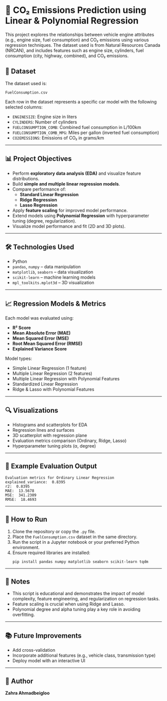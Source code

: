 # 🚗 CO₂ Emissions Prediction using Linear & Polynomial Regression

This project explores the relationships between vehicle engine attributes (e.g., engine size, fuel consumption) and CO₂ emissions using various regression techniques. The dataset used is from Natural Resources Canada (NRCAN), and includes features such as engine size, cylinders, fuel consumption (city, highway, combined), and CO₂ emissions.

## 📁 Dataset

The dataset used is:
```
FuelConsumption.csv
```
Each row in the dataset represents a specific car model with the following selected columns:
- `ENGINESIZE`: Engine size in liters
- `CYLINDERS`: Number of cylinders
- `FUELCONSUMPTION_COMB`: Combined fuel consumption in L/100km
- `FUELCONSUMPTION_COMB_MPG`: Miles per gallon (inverted fuel consumption)
- `CO2EMISSIONS`: Emissions of CO₂ in grams/km

---

## 📊 Project Objectives

- Perform **exploratory data analysis (EDA)** and visualize feature distributions.
- Build **simple and multiple linear regression models**.
- Compare performance of:
  - **Standard Linear Regression**
  - **Ridge Regression**
  - **Lasso Regression**
- Apply **feature scaling** for improved model performance.
- Extend models using **Polynomial Regression** with hyperparameter tuning (degree, regularization).
- Visualize model performance and fit (2D and 3D plots).

---

## 🛠️ Technologies Used

- Python
- `pandas`, `numpy` – data manipulation
- `matplotlib`, `seaborn` – data visualization
- `scikit-learn` – machine learning models
- `mpl_toolkits.mplot3d` – 3D visualization

---

## 📈 Regression Models & Metrics

Each model was evaluated using:

- **R² Score**
- **Mean Absolute Error (MAE)**
- **Mean Squared Error (MSE)**
- **Root Mean Squared Error (RMSE)**
- **Explained Variance Score**

Model types:
- Simple Linear Regression (1 feature)
- Multiple Linear Regression (2 features)
- Multiple Linear Regression with Polynomial Features
- Standardized Linear Regression
- Ridge & Lasso with Polynomial Features

---

## 🔍 Visualizations

- Histograms and scatterplots for EDA
- Regression lines and surfaces
- 3D scatterplot with regression plane
- Evaluation metrics comparison (Ordinary, Ridge, Lasso)
- Hyperparameter tuning plots (α, degree)

---

## 🧪 Example Evaluation Output

```text
Evaluation metrics for Ordinary Linear Regression
explained_variance:  0.8395
r2:  0.8395
MAE:  13.5678
MSE:  341.2309
RMSE:  18.4693
```

---

## 📌 How to Run

1. Clone the repository or copy the `.py` file.
2. Place the `FuelConsumption.csv` dataset in the same directory.
3. Run the script in a Jupyter notebook or your preferred Python environment.
4. Ensure required libraries are installed:
   ```
   pip install pandas numpy matplotlib seaborn scikit-learn tqdm
   ```

---

## 📎 Notes

- This script is educational and demonstrates the impact of model complexity, feature engineering, and regularization on regression tasks.
- Feature scaling is crucial when using Ridge and Lasso.
- Polynomial degree and alpha tuning play a key role in avoiding overfitting.

---

## 📚 Future Improvements

- Add cross-validation
- Incorporate additional features (e.g., vehicle class, transmission type)
- Deploy model with an interactive UI

---

## 🧠 Author

**Zahra Ahmadbeigloo**  
